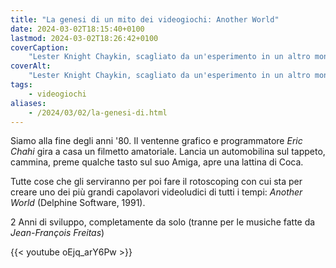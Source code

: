 ```yaml
---
title: "La genesi di un mito dei videogiochi: Another World"
date: 2024-03-02T18:15:40+0100
lastmod: 2024-03-02T18:26:42+0100
coverCaption:
    "Lester Knight Chaykin, scagliato da un'esperimento in un altro mondo, fa la conoscenza del suo primo alieno. Origine dell'immagine: Éric Chahi / Delphine Software"
coverAlt:
    "Lester Knight Chaykin, scagliato da un'esperimento in un altro mondo, fa la conoscenza del suo primo alieno. Origine dell'immagine: Éric Chahi / Delphine Software"
tags:
    - videogiochi
aliases:
    - /2024/03/02/la-genesi-di.html
---
```

Siamo alla fine degli anni '80. Il ventenne grafico e programmatore *Eric Chahi* gira a casa un filmetto amatoriale.
Lancia un automobilina sul tappeto, cammina, preme qualche tasto sul suo Amiga, apre una lattina di Coca. 

Tutte cose che gli serviranno per poi fare il rotoscoping con cui sta per creare uno dei più grandi capolavori videoludici di tutti i tempi: *Another World* (Delphine Software, 1991).

2 Anni di sviluppo, completamente da solo (tranne per le musiche fatte da *Jean-François Freitas*)

{{< youtube oEjq_arY6Pw >}}
